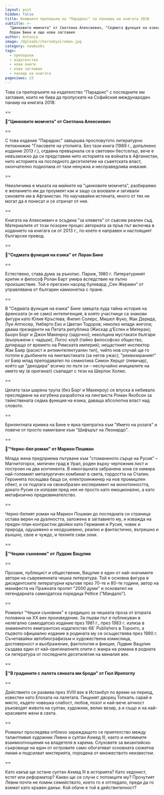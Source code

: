```yaml
---
layout: post
hidden: false
title: Книжните препоръки на "Парадокс" за панаира на книгата 2018
subtitle: >-
  "Цинковите момчета" от Светлана Алексиевич, "Седмата функция на езика" от
  Лоран Бине и още нови заглавия
author: Antonia
image: /Uploads/chernobyalroman.jpg
category: newbooks
tags:
  - препоръки
  - издателства
  - нови книги
  - нови заглавия
  - панаир на книгата
pageviews: 23
---
```

Това са препоръките на издателство "Парадокс" с последните им заглавия, които не бива да пропускате на Софийския международен панаир на книгата 2018:

\==

📓**"Цинковите момчета" от Светлана Алексиевич**

\==

С това издание "Парадокс" завършва прословутото литературно петокнижие "Гласовете на утопията. Без тази книга (1989 г., допълнено издание 2013 г.), отдавна превърнала се в световен бестселър, вече е невъзможно да си представим нито историята на войната в Афганистан, нито историята на последното десетилетие на съветската власт, окончателно подкопана от тази ненужна и несправедлива инвазия.

\==

Неизличима е мъката на майките на "цинковите момчета", разбираемо е желанието им да проумеят как и защо са воювали и загивали синовете им в Афганистан. Но научавайки истината, много от тях не могат да я понесат и се отричат от нея.

\==

Книгата на Алексиевич е осъдена "за клевета" от съвсем реален съд. Материалите от този позорен процес авторката за пръв път включва в изданието на книгага си от 2013 г., по което е направен и настоящият български превод.

\==

📓**"Седмата функция на езика" от Лоран Бине**

\==

Естествено, става дума за ръкопис. Париж, 1980 г. Литературният критик и философ Ролан Барт умира вследствие на пътно произшествие. Той е прегазен насред булевард „Сен Жермен“ от управлявана от българин камионетка с пране. 

\==

В "Седмата функция на езика" Бине завърта луда тайна история на френската (и не само) интелигенция, в която участници са знакови фигури като Юлия Кръстева, Филип Солерс, Мишел Фуко, Жак Дерида, Луи Алтюсер, Умберто Еко и Цветан Тодоров; няколко млади жигола; двама президенти на Петата република (Жискар д‘Естен и Митеран); Бьорн Борг и Джон Макенроу (задочно); неколцина мустакати българи (въоръжени с чадъри); Логос клуб (тайно философско общество, датиращо от времето на Римската империя); нещастният инспектор Жак Баяр (расист и антиинтелектуален тип), чийто нов случай ще го потопи в дълбините на лингвистиката (за негов ужас); "реквизираният" от Баяр млад преподавател по семиотика Симон Херцог (левичар), който ще "декодира" всичко по пътя си – неслучайно инициалите на името му (в оригинал) съвпадат с тези на Шерлок Холмс.

\==

Цялата тази шарена трупа (без Борг и Макенроу) се впуска в небивало преследване на изгубена разработка на лингвиста Роман Якобсон за тайнствената седма функция на езика, даваща абсолютна власт над словото.

\==

Брилянтната кримка на Бине е ярка препратка към "Името на розата" и повече от просто намигване към "Шифърът на Леонардо".

\==

📓**"Черно-бял роман" от Марион Пошман**

Млада жена предприема пътуване към "стоманеното сърце на Русия" – Магнитогорск, митичен град в Урал, роден върху чертожния лист и построен на два континента. В някогашната забранена зона се намира най-големият металургичен комбинат в света, гордостта на Сталин. Героинята посещава баща си, електроинженер на нов промишлен обект, и се подлага на своеобразен експеримент на монотонността, докато Русия се изправя пред нея не просто като емоционално, а като метафизично предизвикателство.

\==

Черно-белият роман на Марион Пошман до последната си страница остава верен на дуалността, заложена в заглавието му, и изважда на преден план контрастни двойки като Германия и Русия, човек и природа, одушевено и неодушевено, реално и фантастично, вътрешно и външно, свое и чуждо, и техните сиви зони.

\==

📓**"Чешки съновник" от Лудвик Вацулик**

\==

Прозаик, публицист и общественик, Вацулик е един от най-значимите автори на съвременната чешка литература. Той е основна фигура в дисидентските литературни кръгове през 70-те и 80-те години, автор на манифеста на Пражката пролет "2000 думи" и основател на легендарната самиздатска поредица Petlice ("Мандало").

\==

Романът "Чешки съновник" е средищно за чешката проза от втората половина на XX век произведение. За първи път е публикуван в нелегално самиздатско издание през 1981 г., през 1983 г. излиза в знаменитото емигрантско издателство 68´ Publishers в Торонто, а първото официално издание в родината му се осъществява през 1990 г. Съчетавайки автобиографизъм и художествена измислица, достоверност и въображение, фактология и фикция, Лудвик Вацулик създава един от най-оригиналните опити с жанра на романа в родната си литература от последните десетилетия на миналия век.

\==

📓**"В градините с лалета сянката ми броди" от Гюл Ирепоглу**

\==

Действието се развива през ХVIII век в Истанбул по време на период, известен като Епохата на лалетата. Пищният дворец Топкапъ сарай е място, където човешка слабост, любов, похот и най-вече алчност ръководят живота на султан, художник, велик везир, а и също и на най-красивите жени в света. 

\==

Романът проследява отблизо зараждащото се приятелство между талантливия художник Левни и султан Ахмед III, както и интимните взаимоотношения на владетеля в харема. Слуховете за византийско съкровище на един от островите само обогатяват основната сюжетна линия и подсилват мистерията, породена от множеството неизвестни. 

\==

Като какъв ще остане султан Ахмед III в историята? Като хедонист, естет или реформатор? Какво ще се случи с потомците му? Прочутият Левни почти не помни семейството, което го е отгледало, преди да го вземат като кръвен данък. Кой обаче е той в действителност?
